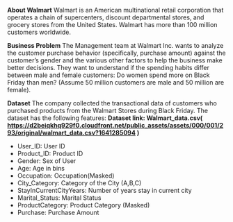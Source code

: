 **About Walmart**
Walmart is an American multinational retail corporation that operates a chain of supercenters, discount departmental stores, and grocery stores from the United States. Walmart has more than 100 million customers worldwide.

**Business Problem**
The Management team at Walmart Inc. wants to analyze the customer purchase behavior (specifically, purchase amount) against the customer’s gender and the various other factors to help the business make better decisions. They want to understand if the spending habits differ between male and female customers: Do women spend more on Black Friday than men? (Assume 50 million customers are male and 50 million are female).


**Dataset**
The company collected the transactional data of customers who purchased products from the Walmart Stores during Black Friday. The dataset has the following features:
**Dataset link: Walmart_data.csv( https://d2beiqkhq929f0.cloudfront.net/public_assets/assets/000/001/293/original/walmart_data.csv?1641285094 )**

* User_ID:	User ID
* Product_ID:	Product ID
* Gender:	Sex of User
* Age:	Age in bins
* Occupation:	Occupation(Masked)
* City_Category:	Category of the City (A,B,C)
* StayInCurrentCityYears:	Number of years stay in current city
* Marital_Status:	Marital Status
* ProductCategory:	Product Category (Masked)
* Purchase:	Purchase Amount
